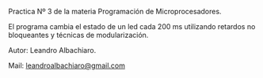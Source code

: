 Practica Nº 3 de la materia Programación de Microprocesadores.

El programa cambia el estado de un led cada 200 ms utilizando retardos no bloqueantes y técnicas de modularización.

Autor: Leandro Albachiaro.

Mail: leandroalbachiaro@gmail.com
